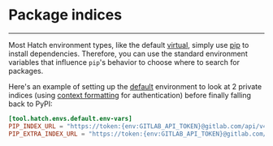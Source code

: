 # Package indices

-----

Most Hatch environment types, like the default [virtual](../../plugins/environment/virtual.md), simply use [pip](https://pip.pypa.io) to install dependencies. Therefore, you can use the standard environment variables that influence `pip`'s behavior to choose where to search for packages.

Here's an example of setting up the [default](../../config/environment/overview.md#inheritance) environment to look at 2 private indices (using [context formatting](../../config/context.md#environment-variables) for authentication) before finally falling back to PyPI:

```toml config-example
[tool.hatch.envs.default.env-vars]
PIP_INDEX_URL = "https://token:{env:GITLAB_API_TOKEN}@gitlab.com/api/v4/groups/<group1_path>/-/packages/pypi/simple/"
PIP_EXTRA_INDEX_URL = "https://token:{env:GITLAB_API_TOKEN}@gitlab.com/api/v4/groups/<group2_path>/-/packages/pypi/simple/ https://pypi.org/simple/"
```
